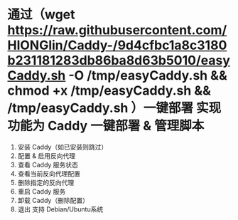 通过（wget https://raw.githubusercontent.com/HlONGlin/Caddy-/9d4cfbc1a8c3180b231181283db86ba8d63b5010/easyCaddy.sh -O /tmp/easyCaddy.sh && chmod +x /tmp/easyCaddy.sh && /tmp/easyCaddy.sh
）一键部署
实现功能为
           Caddy 一键部署 & 管理脚本          
=============================================
 1) 安装 Caddy（如已安装则跳过）
 2) 配置 & 启用反向代理
 3) 查看 Caddy 服务状态
 4) 查看当前反向代理配置
 5) 删除指定的反向代理
 6) 重启 Caddy 服务
 7) 卸载 Caddy（删除配置）
 0) 退出
支持 Debian/Ubuntu系统
